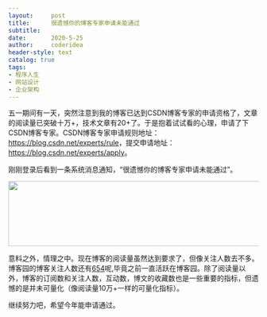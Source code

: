 ```yaml
---
layout:     post
title:      很遗憾你的博客专家申请未能通过
subtitle:   
date:       2020-5-25
author:     coderidea
header-style: text
catalog: true
tags:
- 程序人生
- 网站设计
- 企业架构
--- 
```

<p>五一期间有一天，突然注意到我的博客已达到CSDN博客专家的申请资格了，文章的阅读量已突破十万+，技术文章有20+了。于是抱着试试看的心理，申请了下CSDN博客专家。CSDN博客专家申请规则地址：<a href="https://blog.csdn.net/experts/rule">https://blog.csdn.net/experts/rule</a>，提交申请地址：<a href="https://blog.csdn.net/experts/apply">https://blog.csdn.net/experts/apply</a>。</p>

<p>刚刚登录后看到一条系统消息通知，“很遗憾你的博客专家申请未能通过”。</p>

<p><img alt="" height="131" src="https://img-blog.csdnimg.cn/20200510105546906.png" width="966" /></p>

<p>意料之外，情理之中。现在博客的阅读量虽然达到要求了，但像关注人数去不多。博客园的博客关注人数还有<a href="https://home.cnblogs.com/u/xiaoyao2011/followers/">654</a>呢,毕竟之前一直活跃在博客园。除了阅读量以外，博客的订阅数和关注人数，互动数，博文的收藏数也是一些重要的指标，但遗憾的是并未可量化（像阅读量10万+一样的可量化指标）。</p>

<p>继续努力吧，希望今年能申请通过。</p>
